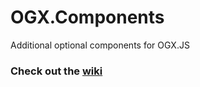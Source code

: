 # OGX.Components
Additional optional components for OGX.JS

### Check out the [wiki](https://github.com/globules-io/OGX.Components/wiki)

